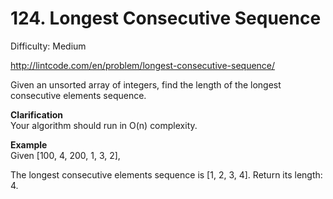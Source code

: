 # 124. Longest Consecutive Sequence

Difficulty: Medium

http://lintcode.com/en/problem/longest-consecutive-sequence/

Given an unsorted array of integers, find the length of the longest consecutive elements sequence.

**Clarification**  
Your algorithm should run in O(n) complexity.

**Example**  
Given [100, 4, 200, 1, 3, 2],

The longest consecutive elements sequence is [1, 2, 3, 4]. Return its length: 4.

